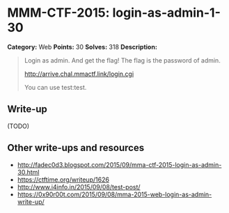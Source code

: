 # MMM-CTF-2015: login-as-admin-1-30

**Category:** Web
**Points:** 30
**Solves:** 318
**Description:**

> Login as admin. And get the flag! The flag is the password of admin.
>
> http://arrive.chal.mmactf.link/login.cgi
>
> You can use test:test.
> 


## Write-up

(TODO)

## Other write-ups and resources

* <http://fadec0d3.blogspot.com/2015/09/mma-ctf-2015-login-as-admin-30.html> 
* <https://ctftime.org/writeup/1626>
* <http://www.i4info.in/2015/09/08/test-post/>
* <https://0x90r00t.com/2015/09/08/mma-2015-web-login-as-admin-write-up/>
